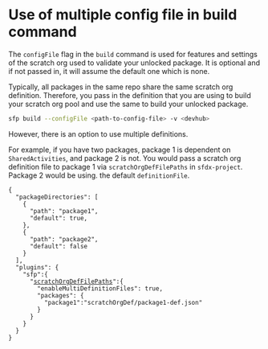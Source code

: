 # Use of multiple config file in build command

The `configFile` flag in the `build` command is used for features and settings of the scratch org used to validate your unlocked package. It is optional and if not passed in, it will assume the default one which is none.

Typically, all packages in the same repo share the same scratch org definition. Therefore, you pass in the definition that you are using to build your scratch org pool and use the same to build your unlocked package.

```bash
sfp build --configFile <path-to-config-file> -v <devhub>
```

However, there is an option to use multiple definitions.

For example, if you have two packages, package 1 is dependent on `SharedActivities`, and package 2 is not. You would pass a scratch org definition file to package 1 via `scratchOrgDefFilePaths` in `sfdx-project`. Package 2 would be using. the default `definitionFile`.

<pre class="language-json"><code class="lang-json">{
  "packageDirectories": [
    {
      "path": "package1",
      "default": true,
    },
    {
      "path": "package2",
      "default": false
    }
  ],
  "plugins": {
    "sfp":{
      "<a data-footnote-ref href="#user-content-fn-1">scratchOrgDefFilePaths</a>":{
        "enableMultiDefinitionFiles": true,
        "packages": {
          "package1":"scratchOrgDef/package1-def.json"
        }
      }
    }
  }
}
</code></pre>

[^1]: add scratchOrgDefFilePaths for multiple configurations
